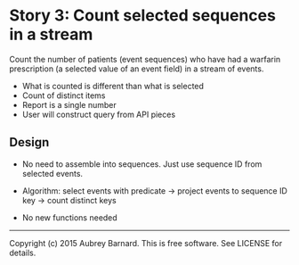 Story 3: Count selected sequences in a stream
=============================================


Count the number of patients (event sequences) who have had a warfarin
prescription (a selected value of an event field) in a stream of events.

* What is counted is different than what is selected
* Count of distinct items
* Report is a single number
* User will construct query from API pieces


Design
------

* No need to assemble into sequences.  Just use sequence ID from
  selected events.

* Algorithm: select events with predicate -> project events to sequence
  ID key -> count distinct keys

* No new functions needed


-----
Copyright (c) 2015 Aubrey Barnard.  This is free software.  See LICENSE
for details.
